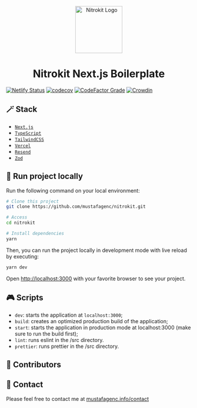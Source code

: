 <div align="center">
  <a href="https://nitrokit.vercel.app">
    <picture>
      <source media="(prefers-color-scheme: dark)" srcset="https://raw.githubusercontent.com/mustafagenc/nitrokit/refs/heads/main/public/logo/ekipisi-dark.svg">
      <img alt="Nitrokit Logo" src="https://raw.githubusercontent.com/mustafagenc/nitrokit/refs/heads/main/public/logo/ekipisi.svg" height="128">
    </picture>
  </a>
  <h1>Nitrokit Next.js Boilerplate</h1>
</div>

[![Netlify Status](https://api.netlify.com/api/v1/badges/835fe888-01af-45d0-bff1-de2238cc4122/deploy-status)](https://app.netlify.com/projects/enitrokit/deploys) [![codecov](https://codecov.io/gh/mustafagenc/nitrokit/graph/badge.svg?token=LGtgTehbnm)](https://codecov.io/gh/mustafagenc/nitrokit) [![CodeFactor Grade](https://img.shields.io/codefactor/grade/github/mustafagenc/nitrokit?style=flat)](https://www.codefactor.io/repository/github/mustafagenc/nitrokit) [![Crowdin](https://badges.crowdin.net/nitrokit/localized.svg)](https://crowdin.com/project/nitrokit)

## 🪄 Stack

- [`Next.js`](https://nextjs.org/)
- [`TypeScript`](https://www.typescriptlang.org/)
- [`TailwindCSS`](https://tailwindcss.com/)
- [`Vercel`](https://vercel.com/)
- [`Resend`](https://resend.com/)
- [`Zod`](https://zod.dev/)

## 🏁 Run project locally

Run the following command on your local environment:

```bash
# Clone this project
git clone https://github.com/mustafagenc/nitrokit.git

# Access
cd nitrokit

# Install dependencies
yarn
```

Then, you can run the project locally in development mode with live reload by executing:

```bash
yarn dev
```

Open [http://localhost:3000](http://localhost:3000) with your favorite browser to see your project.

## 🎮 Scripts

- `dev`: starts the application at `localhost:3000`;
- `build`: creates an optimized production build of the application;
- `start`: starts the application in production mode at localhost:3000 (make sure to run the build first);
- `lint`: runs eslint in the /src directory.
- `prettier`: runs prettier in the /src directory.

## 👥 Contributors

<!-- ALL-CONTRIBUTORS-LIST:START - Do not remove or modify this section -->
<!-- prettier-ignore-start -->
<!-- markdownlint-disable -->


<!-- markdownlint-restore -->
<!-- prettier-ignore-end -->

<!-- ALL-CONTRIBUTORS-LIST:END -->

## 💬 Contact

Please feel free to contact me at [mustafagenc.info/contact](https://mustafagenc.info/contact)
